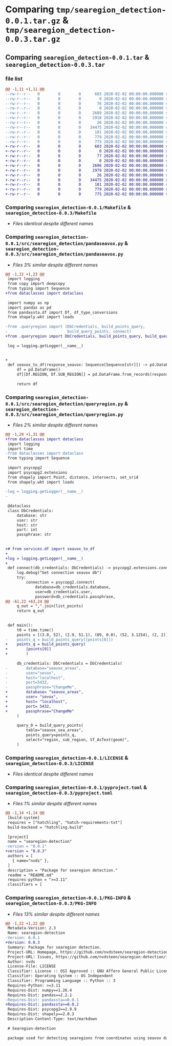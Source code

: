 # Comparing `tmp/searegion_detection-0.0.1.tar.gz` & `tmp/searegion_detection-0.0.3.tar.gz`

## Comparing `searegion_detection-0.0.1.tar` & `searegion_detection-0.0.3.tar`

### file list

```diff
@@ -1,11 +1,11 @@
--rw-r--r--   0        0        0      603 2020-02-02 00:00:00.000000 searegion_detection-0.0.1/Makefile
--rw-r--r--   0        0        0        0 2020-02-02 00:00:00.000000 searegion_detection-0.0.1/__init__.py
--rw-r--r--   0        0        0       76 2020-02-02 00:00:00.000000 searegion_detection-0.0.1/requirements.txt
--rw-r--r--   0        0        0        0 2020-02-02 00:00:00.000000 searegion_detection-0.0.1/src/searegion_detection/__init__.py
--rw-r--r--   0        0        0     2689 2020-02-02 00:00:00.000000 searegion_detection-0.0.1/src/searegion_detection/pandaseavox.py
--rw-r--r--   0        0        0     2918 2020-02-02 00:00:00.000000 searegion_detection-0.0.1/src/searegion_detection/queryregion.py
--rw-r--r--   0        0        0       26 2020-02-02 00:00:00.000000 searegion_detection-0.0.1/.gitignore
--rw-r--r--   0        0        0    34475 2020-02-02 00:00:00.000000 searegion_detection-0.0.1/LICENSE
--rw-r--r--   0        0        0      101 2020-02-02 00:00:00.000000 searegion_detection-0.0.1/README.md
--rw-r--r--   0        0        0      779 2020-02-02 00:00:00.000000 searegion_detection-0.0.1/pyproject.toml
--rw-r--r--   0        0        0      775 2020-02-02 00:00:00.000000 searegion_detection-0.0.1/PKG-INFO
+-rw-r--r--   0        0        0      603 2020-02-02 00:00:00.000000 searegion_detection-0.0.3/Makefile
+-rw-r--r--   0        0        0        0 2020-02-02 00:00:00.000000 searegion_detection-0.0.3/__init__.py
+-rw-r--r--   0        0        0       77 2020-02-02 00:00:00.000000 searegion_detection-0.0.3/requirements.txt
+-rw-r--r--   0        0        0        0 2020-02-02 00:00:00.000000 searegion_detection-0.0.3/src/searegion_detection/__init__.py
+-rw-r--r--   0        0        0     2696 2020-02-02 00:00:00.000000 searegion_detection-0.0.3/src/searegion_detection/pandaseavox.py
+-rw-r--r--   0        0        0     2979 2020-02-02 00:00:00.000000 searegion_detection-0.0.3/src/searegion_detection/queryregion.py
+-rw-r--r--   0        0        0       26 2020-02-02 00:00:00.000000 searegion_detection-0.0.3/.gitignore
+-rw-r--r--   0        0        0    34475 2020-02-02 00:00:00.000000 searegion_detection-0.0.3/LICENSE
+-rw-r--r--   0        0        0      101 2020-02-02 00:00:00.000000 searegion_detection-0.0.3/README.md
+-rw-r--r--   0        0        0      779 2020-02-02 00:00:00.000000 searegion_detection-0.0.3/pyproject.toml
+-rw-r--r--   0        0        0      775 2020-02-02 00:00:00.000000 searegion_detection-0.0.3/PKG-INFO
```

### Comparing `searegion_detection-0.0.1/Makefile` & `searegion_detection-0.0.3/Makefile`

 * *Files identical despite different names*

### Comparing `searegion_detection-0.0.1/src/searegion_detection/pandaseavox.py` & `searegion_detection-0.0.3/src/searegion_detection/pandaseavox.py`

 * *Files 3% similar despite different names*

```diff
@@ -1,22 +1,23 @@
 import logging
 from copy import deepcopy
 from typing import Sequence
+from dataclasses import dataclass
 
 import numpy as np
 import pandas as pd
 from pandassta.df import Df, df_type_conversions
 from shapely.wkt import loads
 
-from .queryregion import (DbCredentials, build_points_query,
-                          build_query_points, connect)
+from .queryregion import DbCredentials, build_points_query, build_query_points, connect
 
 log = logging.getLogger(__name__)
 
 
+
 def seavox_to_df(response_seavox: Sequence[Sequence[str]]) -> pd.DataFrame:
     df = pd.DataFrame()
     df[[Df.REGION, Df.SUB_REGION]] = pd.DataFrame.from_records(response_seavox)
 
     return df
```

### Comparing `searegion_detection-0.0.1/src/searegion_detection/queryregion.py` & `searegion_detection-0.0.3/src/searegion_detection/queryregion.py`

 * *Files 2% similar despite different names*

```diff
@@ -1,29 +1,31 @@
+from dataclasses import dataclass
 import logging
 import time
-from dataclasses import dataclass
 from typing import Sequence
 
 import psycopg2
 import psycopg2.extensions
 from shapely import Point, distance, intersects, set_srid
 from shapely.wkt import loads
 
-log = logging.getLogger(__name__)
-
 
 @dataclass
 class DbCredentials:
     database: str
     user: str
     host: str
     port: int
     passphrase: str
 
 
+# from services.df import seavox_to_df
+
+log = logging.getLogger(__name__)
+
 def connect(db_credentials: DbCredentials) -> psycopg2.extensions.connection:
     log.debug("Get connection seavox db")
     try:
         connection = psycopg2.connect(
             database=db_credentials.database,
             user=db_credentials.user,
             password=db_credentials.passphrase,
@@ -61,22 +63,24 @@
     q_out = ",".join(list_points)
     return q_out
 
 
 def main():
     t0 = time.time()
     points = [(3.0, 52), (2.9, 51.1), (89, 0.0), (52, 3.1254), (2, 2)] * 100
-    points_q = build_points_query([points[0]])
+    points_q = build_points_query(
+        [points[0]]
+        )
 
     db_credentials: DbCredentials = DbCredentials(
-        database="seavox_areas",
-        user="sevox",
-        host="localhost",
-        port=5432,
-        passphrase="ChangeMe",
+        database= "seavox_areas",
+        user= "sevox",
+        host= "localhost",
+        port= 5432,
+        passphrase="ChangeMe"
     )
 
     query_0 = build_query_points(
         table="seavox_sea_areas",
         points_query=points_q,
         select="region, sub_region, ST_AsText(geom)",
     )
```

### Comparing `searegion_detection-0.0.1/LICENSE` & `searegion_detection-0.0.3/LICENSE`

 * *Files identical despite different names*

### Comparing `searegion_detection-0.0.1/pyproject.toml` & `searegion_detection-0.0.3/pyproject.toml`

 * *Files 1% similar despite different names*

```diff
@@ -1,14 +1,14 @@
 [build-system]
 requires = ["hatchling", "hatch-requirements-txt"]
 build-backend = "hatchling.build"
 
 [project]
 name = "searegion-detection"
-version = "0.0.1"
+version = "0.0.3"
 authors = [
   { name="nvds" },
 ]
 description = "Package for searegion detection."
 readme = "README.md"
 requires-python = ">=3.11"
 classifiers = [
```

### Comparing `searegion_detection-0.0.1/PKG-INFO` & `searegion_detection-0.0.3/PKG-INFO`

 * *Files 13% similar despite different names*

```diff
@@ -1,22 +1,22 @@
 Metadata-Version: 2.3
 Name: searegion-detection
-Version: 0.0.1
+Version: 0.0.3
 Summary: Package for searegion detection.
 Project-URL: Homepage, https://github.com/nvdsteen/searegion-detection
 Project-URL: Issues, https://github.com/nvdsteen/searegion-detection/issues
 Author: nvds
 License-File: LICENSE
 Classifier: License :: OSI Approved :: GNU Affero General Public License v3
 Classifier: Operating System :: OS Independent
 Classifier: Programming Language :: Python :: 3
 Requires-Python: >=3.11
 Requires-Dist: numpy==1.26.4
 Requires-Dist: pandas==2.2.1
-Requires-Dist: pandassta==0.0.1
+Requires-Dist: pandassta>=0.0.2
 Requires-Dist: psycopg2==2.9.9
 Requires-Dist: shapely==2.0.3
 Description-Content-Type: text/markdown
 
 # Searegion-detection
 
 package used for detecting searegions from coordinates using seavox database.
```

